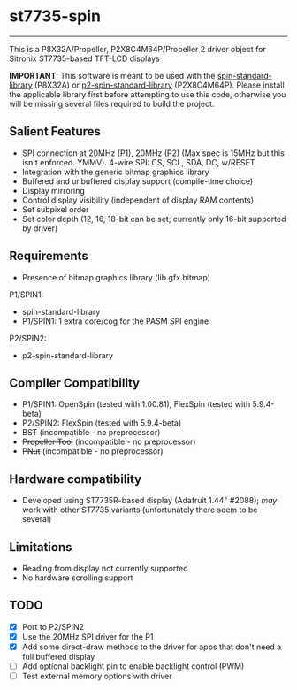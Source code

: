 # st7735-spin 
-------------

This is a P8X32A/Propeller, P2X8C4M64P/Propeller 2 driver object for Sitronix ST7735-based TFT-LCD displays

**IMPORTANT**: This software is meant to be used with the [spin-standard-library](https://github.com/avsa242/spin-standard-library) (P8X32A) or [p2-spin-standard-library](https://github.com/avsa242/p2-spin-standard-library) (P2X8C4M64P). Please install the applicable library first before attempting to use this code, otherwise you will be missing several files required to build the project.

## Salient Features

* SPI connection at 20MHz (P1), 20MHz (P2) (Max spec is 15MHz but this isn't enforced. YMMV). 4-wire SPI: CS, SCL, SDA, DC, w/RESET
* Integration with the generic bitmap graphics library
* Buffered and unbuffered display support (compile-time choice)
* Display mirroring
* Control display visibility (independent of display RAM contents)
* Set subpixel order
* Set color depth (12, 16, 18-bit can be set; currently only 16-bit supported by driver)

## Requirements

* Presence of bitmap graphics library (lib.gfx.bitmap)

P1/SPIN1:
* spin-standard-library
* P1/SPIN1: 1 extra core/cog for the PASM SPI engine

P2/SPIN2:
* p2-spin-standard-library

## Compiler Compatibility

* P1/SPIN1: OpenSpin (tested with 1.00.81), FlexSpin (tested with 5.9.4-beta)
* P2/SPIN2: FlexSpin (tested with 5.9.4-beta)
* ~~BST~~ (incompatible - no preprocessor)
* ~~Propeller Tool~~ (incompatible - no preprocessor)
* ~~PNut~~ (incompatible - no preprocessor)

## Hardware compatibility

* Developed using ST7735R-based display (Adafruit 1.44" #2088); _may_ work with other ST7735 variants (unfortunately there seem to be several)

## Limitations

* Reading from display not currently supported
* No hardware scrolling support

## TODO

- [x] Port to P2/SPIN2
- [x] Use the 20MHz SPI driver for the P1
- [x] Add some direct-draw methods to the driver for apps that don't need a full buffered display
- [ ] Add optional backlight pin to enable backlight control (PWM)
- [ ] Test external memory options with driver
